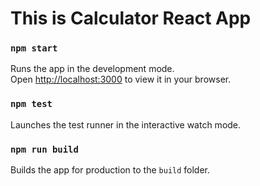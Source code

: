 # This is Calculator React App

### `npm start`

Runs the app in the development mode.  
Open [http://localhost:3000](http://localhost:3000) to view it in your browser.


### `npm test`

Launches the test runner in the interactive watch mode.  


### `npm run build`

Builds the app for production to the `build` folder.  

